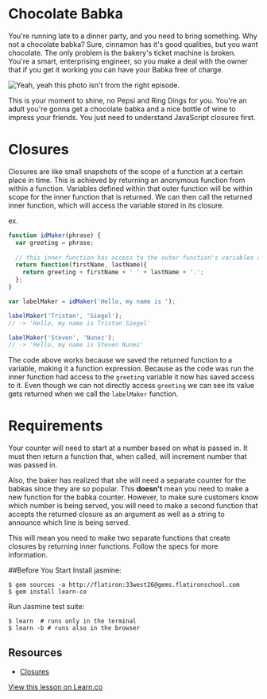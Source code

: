 # Chocolate Babka
You're running late to a dinner party, and you need to bring something.  Why not a chocolate babka? Sure, cinnamon has it's good qualities, but you want chocolate.  The only problem is the bakery's ticket machine is broken.  You're a smart, enterprising engineer, so you make a deal with the owner that if you get it working you can have your Babka free of charge.

![Yeah, yeah this photo isn't from the right episode.](http://www.quickmeme.com/img/27/27aa816144b2b20b96d7fdeb5e1cc1a1ebbe868ccbecea807fd75761e6ac2a79.jpg)

This is your moment to shine, no Pepsi and Ring Dings for you.  You're an adult you're gonna get a chocolate babka and a nice bottle of wine to impress your friends.  You just need to understand JavaScript closures first.

# Closures
Closures are like small snapshots of the scope of a function at a certain place in time.  This is achieved by returning an anonymous function from within a function.  Variables defined within that outer function will be within scope for the inner function that is returned.  We can then call the returned inner function, which will access the variable stored in its closure.

ex.
```javascript
function idMaker(phrase) {
  var greeting = phrase;
  
  // this inner function has access to the outer function's variables and argument(s)
  return function(firstName, lastName){
    return greeting + firstName + ' ' + lastName + '.';
  };
}

var labelMaker = idMaker('Hello, my name is ');

labelMaker('Tristan', 'Siegel');
// -> 'Hello, my name is Tristan Siegel'

labelMaker('Steven', 'Nunez');
// -> 'Hello, my name is Steven Nunez'
```

The code above works because we saved the returned function to a variable, making it a function expression. Because as the code was run the inner function had access to the `greeting` variable it now has saved access to it.  Even though we can not directly access `greeting` we can see its value gets returned when we call the `labelMaker` function.

# Requirements
Your counter will need to start at a number based on what is passed in. It must then return a function that, when called, will increment number that was passed in.

Also, the baker has realized that she will need a separate counter for the babkas since they are so popular.  This __doesn't__ mean you need to make a new function for the babka counter. However, to make sure customers know which number is being served, you will need to make a second function that accepts the returned closure as an argument as well as a string to announce which line is being served.

This will mean you need to make two separate functions that create closures by returning inner functions.  Follow the specs for more information.

##Before You Start
Install jasmine:
  ```shell
  $ gem sources -a http://flatiron:33west26@gems.flatironschool.com
  $ gem install learn-co
  ```
Run Jasmine test suite:
  ```shell
  $ learn  # runs only in the terminal
  $ learn -b # runs also in the browser
  ```

## Resources
* [Closures](http://javascriptissexy.com/understand-javascript-closures-with-ease/)

<a href='https://learn.co/lessons/chocolate-babka-closures' data-visibility='hidden'>View this lesson on Learn.co</a>
